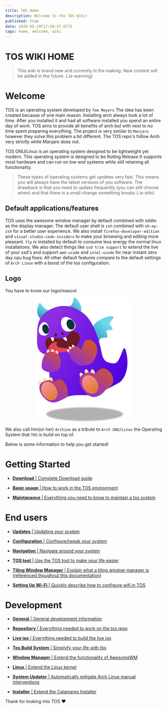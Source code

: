 ```yaml
---
title: TOS Home
description: Welcome to the TOS Wiki!
published: true
date: 2020-05-29T17:59:27.677Z
tags: home, welcome, wiki
---
```


# TOS WIKI HOME
> This wiki is brand new and currently in the making.
> New content will be added in the future.
{.is-warning}


# Welcome
TOS is an operating system developed by `Tom Meyers`
The idea has been created because of one main reason.
Installing arch always took a lot of time.
After you installed it and had all software installed you spend an entire day of work.
TOS aims to provide all benefits of arch but with next to no time spent preparing everything.
The project is very similar to `Manjaro` however they solve this problem a bit different.
The TOS repo's follow Arch very strictly while Manjaro does not.

TOS GNU/Linux is an operating system designed to be lightweight yet modern.
This operating system is designed to be Rolling Release It supports most hardware and can run on low end systems while still retaining all functionality.

> These types of operating systems get updates very fast. This means you will always have the latest versions of you software. The drawback is that you need to update frequently (you can still choose when) and that there is a small change something breaks
{.is-info}

## Default applications/features

TOS uses the awesome window manager by default combined with sddm as the display manager.
The default user shell is `zsh` combined with `oh-my-zsh` for a better user experience.
We also install `firefox-developer-edition` and `visual-studio-code-insiders` to make your browsing and editing more pleasant.
`tlp` is installed by default to consume less energy the normal linux installations.
We also detect things like `ssd trim support` to extend the live of your ssd's and support `amd-ucode` and `intel-ucode` for near instant zero day cpu bug fixes.
All other default features compare to the default settings of `Arch Linux` with a boost of the tos configuration.

## Logo

You have to know our logo/mascot

<a href="https://github.com/ODEX-TOS">
  <img src="/branding/tos_logo.png" alt="Logo" width="300" height="400" style="display: block; margin-left: auto; margin-right: auto;">
</a>

We also call him(or her) `Archion` as a tribute to `Arch GNU/Linux` the Operating System that `TOS` is build on top of.

Below is some information to help you get started!

# Getting Started
- [**Download** | Complete Download guide](/Intro/download)

- [**Basic usage** | How to work in the TOS environment](/Intro/basics)

- [**Maintanance** | Everything you need to know to maintain a tos system](/Intro/maintain)


# End users

- [**Updates** | Updating your system](/Usage/update)

- [**Configuration** | Configure/tweak your system](/Usage/config)

- [**Navigation** | Navigate around your system](/Usage/navigate)

- [**TOS tool** | Use the TOS tool to make your life easier](/Usage/tool)

- [**Tiling Window Manager** | Explain what a tiling window manager is (referenced thoughout this documentation)](/Usage/tiling)

- [**Setting Up Wi-Fi** | Quickly describe how to configure wifi in TOS](/Usage/wifi)


# Development

- [**General** | General development information](/Developer/general)

- [**Repository** | Everything needed to work on the tos repo](/Developer/repo)

- [**Live iso** | Everything needed to build the live iso](/Developer/iso)

- [**Tos Build System** | Simplyfy your life with tbs](/Developer/tbs)

- [**Window Manager** | Extend the functionality of AwesomeWM](/Developer/awesome)

- [**Linux** | Extend the Linux kernel](/Developer/linux)

- [**System Updater** | Automatically mitigate Arch Linux manual interventions](/Developer/update)

- [**Installer** | Extend the Calamares Installer](/Developer/calamares)


Thank for looking into TOS :heart:




